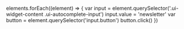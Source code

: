 elements.forEach((element) => {
    var input = element.querySelector('.ui-widget-content .ui-autocomplete-input')
    input.value = 'newsletter'
    var button = element.querySelector('input.button')
    button.click()
})
